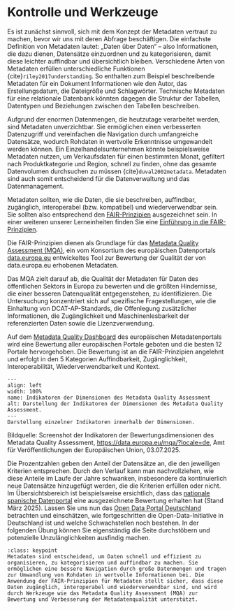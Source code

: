 # Kontrolle und Werkzeuge
Es ist zunächst sinnvoll, sich mit dem Konzept der Metadaten vertraut zu machen, bevor wir uns mit deren Abfrage beschäftigen. Die einfachste Definition von Metadaten lautet: „Daten über Daten“ – also Informationen, die dazu dienen, Datensätze einzuordnen und zu kategorisieren, damit diese leichter auffindbar und übersichtlich bleiben. Verschiedene Arten von Metadaten erfüllen unterschiedliche Funktionen {cite}`riley2017understanding`. So enthalten zum Beispiel beschreibende Metadaten für ein Dokument Informationen wie den Autor, das Erstellungsdatum, die Dateigröße und Schlagwörter. Technische Metadaten für eine relationale Datenbank könnten dagegen die Struktur der Tabellen, Datentypen und Beziehungen zwischen den Tabellen beschreiben.

Aufgrund der enormen Datenmengen, die heutzutage verarbeitet werden, sind Metadaten unverzichtbar. Sie ermöglichen einen verbesserten Datenzugriff und vereinfachen die Navigation durch umfangreiche Datensätze, wodurch Rohdaten in wertvolle Erkenntnisse umgewandelt werden können.
Ein Einzelhandelsunternehmen könnte beispielsweise Metadaten nutzen, um Verkaufsdaten für einen bestimmten Monat, gefiltert nach Produktkategorie und Region, schnell zu finden, ohne das gesamte Datenvolumen durchsuchen zu müssen {cite}`duval2002metadata`. Metadaten sind auch somit entscheidend für die Datenverwaltung und das Datenmanagement.

Metadaten sollten, wie die Daten, die sie beschreiben, auffindbar, zugänglich, interoperabel (bzw. kompatibel) und wiederverwendbar sein. Sie sollten also entsprechend den <a href="https://www.go-fair.org/fair-principles/" class="external-link" target="_blank">FAIR-Prinzipien</a> ausgezeichnet sein. In einer weiteren unserer Lerneinheiten finden Sie eine <a href="https://quadriga-dk.github.io/Tabelle-Fallstudie-1/Markdown/3_1_FairPrinzipien.html" class="external-link" target="_blank">Einführung in die FAIR-Prinzipien</a>.

Die FAIR-Prinzipien dienen als Grundlage für das <a href="https://data.europa.eu/mqa/methodology?locale=de" class="external-link" target="_blank">Metadata Quality Assessment (MQA)</a>, ein vom Konsortium des europäischen Datenportals <a href="https://data.europa.eu/de" class="external-link" target="_blank">data.europa.eu</a> entwickeltes Tool zur Bewertung der Qualität der von data.europa.eu erhobenen Metadaten.

Das MQA zielt darauf ab, die Qualität der Metadaten für Daten des öffentlichen Sektors in Europa zu bewerten und die größten Hindernisse, die einer besseren Datenqualität entgegenstehen, zu identifizieren. Die Untersuchung konzentriert sich auf spezifische Fragestellungen, wie die Einhaltung von DCAT-AP-Standards, die Offenlegung zusätzlicher Informationen, die Zugänglichkeit und Maschinenlesbarkeit der referenzierten Daten sowie die Lizenzverwendung.

Auf dem <a href="https://data.europa.eu/mqa/?locale=de" class="external-link" target="_blank">Metadata Quality Dashboard</a> des europäischen Metadatenportals wird eine Bewertung aller europäischen Portale geboten und die besten 12 Portale hervorgehoben. Die Bewertung ist an die FAIR-Prinzipien angelehnt und erfolgt in den 5 Kategorien Auffindbarkeit, Zugänglichkeit, Interoperabilität, Wiederverwendbarkeit und Kontext. 

```{figure} /_images/mqa_screenshot_20250703.png
---
align: left
width: 100%
name: Indikatoren der Dimensionen des Metadata Quality Assessment
alt: Darstellung der Indikatoren der Dimensionen des Metadata Quality Assessment.
---
Darstellung einzelner Indikatoren innerhalb der Dimensionen.
```
Bildquelle: Screenshot der Indikatoren der Bewertungsdimensionen des Metadata Quality Assessment, https://data.europa.eu/mqa/?locale=de, Amt für Veröffentlichungen der Europäischen Union, 03.07.2025.


Die Prozentzahlen geben den Anteil der Datensätze an, die den jeweiligen Kriterien entsprechen. Durch den Verlauf kann man nachvollziehen, wie diese Anteile im Laufe der Jahre schwanken, insbesondere da kontinuierlich neue Datensätze hinzugefügt werden, die die Kriterien erfüllen oder nicht. Im Übersichtsbereich ist beispielsweise ersichtlich, dass das [nationale spanische Datenportal](https://data.europa.eu/mqa/catalogues/yoda/?locale=de) eine ausgezeichnete Bewertung erhalten hat (Stand März 2025). 
Lassen Sie uns nun das [Open Data Portal Deutschland](https://data.europa.eu/mqa/catalogues/govdata/?locale=de) betrachten und einschätzen, wie fortgeschritten die Open-Data-Initiative in Deutschland ist und welche Schwachstellen noch bestehen. In der folgenden Übung können Sie eigenständig die Seite durchstöbern und potenzielle Unzulänglichkeiten ausfindig machen.

```{admonition} Was  Sie mitnehmen sollten
:class: keypoint
Metadaten sind entscheidend, um Daten schnell und effizient zu organisieren, zu kategorisieren und auffindbar zu machen. Sie ermöglichen eine bessere Navigation durch große Datenmengen und tragen zur Umwandlung von Rohdaten in wertvolle Informationen bei. Die Anwendung der FAIR-Prinzipien für Metadaten stellt sicher, dass diese Daten zugänglich, interoperabel und wiederverwendbar sind, und wird durch Werkzeuge wie das Metadata Quality Assessment (MQA) zur Bewertung und Verbesserung der Metadatenqualität unterstützt.
